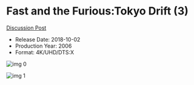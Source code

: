 # Fast and the Furious:Tokyo Drift (3)

[Discussion Post](https://www.avsforum.com/threads/bass-eq-for-filtered-movies.2995212/post-56893542)

* Release Date: 2018-10-02
* Production Year: 2006
* Format: 4K/UHD/DTS:X

![img 0](https://i.imgur.com/tKJ9zXP.jpg)

![img 1](https://i.imgur.com/Pcmo0p7.jpg)

